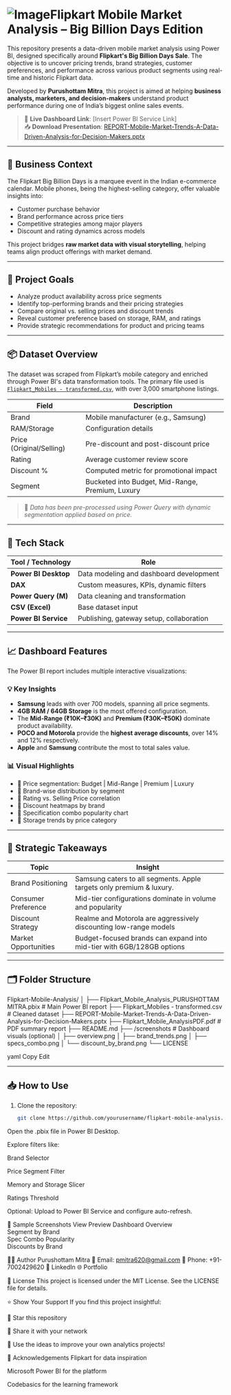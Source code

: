 # ![Image](https://github.com/user-attachments/assets/b9488da3-95c1-4ffd-b0a9-c7e23750818f)Flipkart Mobile Market Analysis – Big Billion Days Edition

This repository presents a data-driven mobile market analysis using Power BI, designed specifically around **Flipkart's Big Billion Days Sale**. The objective is to uncover pricing trends, brand strategies, customer preferences, and performance across various product segments using real-time and historic Flipkart data.

Developed by **Purushottam Mitra**, this project is aimed at helping **business analysts, marketers, and decision-makers** understand product performance during one of India’s biggest online sales events.

> 📌 **Live Dashboard Link**: [Insert Power BI Service Link]  
> 📥 **Download Presentation**: [REPORT-Mobile-Market-Trends-A-Data-Driven-Analysis-for-Decision-Makers.pptx](./REPORT-Mobile-Market-Trends-A-Data-Driven-Analysis-for-Decision-Makers.pptx)

---

## 🛒 Business Context

The Flipkart Big Billion Days is a marquee event in the Indian e-commerce calendar. Mobile phones, being the highest-selling category, offer valuable insights into:

- Customer purchase behavior
- Brand performance across price tiers
- Competitive strategies among major players
- Discount and rating dynamics across models

This project bridges **raw market data with visual storytelling**, helping teams align product offerings with market demand.

---

## 🎯 Project Goals

- Analyze product availability across price segments
- Identify top-performing brands and their pricing strategies
- Compare original vs. selling prices and discount trends
- Reveal customer preference based on storage, RAM, and ratings
- Provide strategic recommendations for product and pricing teams

---

## 📦 Dataset Overview

The dataset was scraped from Flipkart’s mobile category and enriched through Power BI's data transformation tools. The primary file used is [`Flipkart_Mobiles - transformed.csv`](./Flipkart_Mobiles%20-%20transformed.csv), with over 3,000 smartphone listings.

| Field               | Description                              |
|--------------------|------------------------------------------|
| Brand              | Mobile manufacturer (e.g., Samsung)      |
| RAM/Storage        | Configuration details                    |
| Price (Original/Selling) | Pre-discount and post-discount price |
| Rating             | Average customer review score            |
| Discount %         | Computed metric for promotional impact   |
| Segment            | Bucketed into Budget, Mid-Range, Premium, Luxury |

> 📁 *Data has been pre-processed using Power Query with dynamic segmentation applied based on price.*

---

## 🧱 Tech Stack

| Tool / Technology       | Role                                     |
|------------------------|------------------------------------------|
| **Power BI Desktop**   | Data modeling and dashboard development  |
| **DAX**                | Custom measures, KPIs, dynamic filters   |
| **Power Query (M)**    | Data cleaning and transformation         |
| **CSV (Excel)**        | Base dataset input                       |
| **Power BI Service**   | Publishing, gateway setup, collaboration |

---

## 📈 Dashboard Features

The Power BI report includes multiple interactive visualizations:

### 💡 Key Insights
- **Samsung** leads with over 700 models, spanning all price segments.
- **4GB RAM / 64GB Storage** is the most offered configuration.
- The **Mid-Range (₹10K–₹30K)** and **Premium (₹30K–₹50K)** dominate product availability.
- **POCO and Motorola** provide the **highest average discounts**, over 14% and 12% respectively.
- **Apple** and **Samsung** contribute the most to total sales value.

### 📊 Visual Highlights
- 📌 Price segmentation: Budget | Mid-Range | Premium | Luxury
- 📌 Brand-wise distribution by segment
- 📌 Rating vs. Selling Price correlation
- 📌 Discount heatmaps by brand
- 📌 Specification combo popularity chart
- 📌 Storage trends by price category

---

## 🧠 Strategic Takeaways

| Topic                          | Insight                                                                 |
|--------------------------------|-------------------------------------------------------------------------|
| Brand Positioning              | Samsung caters to all segments. Apple targets only premium & luxury.   |
| Consumer Preference            | Mid-tier configurations dominate in volume and popularity              |
| Discount Strategy              | Realme and Motorola are aggressively discounting low-range models      |
| Market Opportunities           | Budget-focused brands can expand into mid-tier with 6GB/128GB options  |

---

## 🗂️ Folder Structure

Flipkart-Mobile-Analysis/
│
├── Flipkart_Mobile_Analysis_PURUSHOTTAM MITRA.pbix # Main Power BI report
├── Flipkart_Mobiles - transformed.csv # Cleaned dataset
├── REPORT-Mobile-Market-Trends-A-Data-Driven-Analysis-for-Decision-Makers.pptx
├── Flipkart_Mobile_AnalysisPDF.pdf # PDF summary report
├── README.md
├── /screenshots # Dashboard visuals (optional)
│ ├── overview.png
│ ├── brand_trends.png
│ ├── specs_combo.png
│ └── discount_by_brand.png
└── LICENSE

yaml
Copy
Edit

---

## 📥 How to Use

1. Clone the repository:
   ```bash
   git clone https://github.com/yourusername/flipkart-mobile-analysis.git
Open the .pbix file in Power BI Desktop.

Explore filters like:

Brand Selector

Price Segment Filter

Memory and Storage Slicer

Ratings Threshold

Optional: Upload to Power BI Service and configure auto-refresh.

📸 Sample Screenshots
View	Preview
Dashboard Overview	
Segment by Brand	
Spec Combo Popularity	
Discounts by Brand	

🧑‍💼 Author
Purushottam Mitra
📧 Email: pmitra620@gmail.com
📱 Phone: +91-7002429620
🔗 LinkedIn
🌐 Portfolio

📄 License
This project is licensed under the MIT License. See the LICENSE file for details.

⭐ Show Your Support
If you find this project insightful:

🌟 Star this repository

📣 Share it with your network

🧠 Use the ideas to improve your own analytics projects!

🙏 Acknowledgements
Flipkart for data inspiration

Microsoft Power BI for the platform

Codebasics for the learning framework
